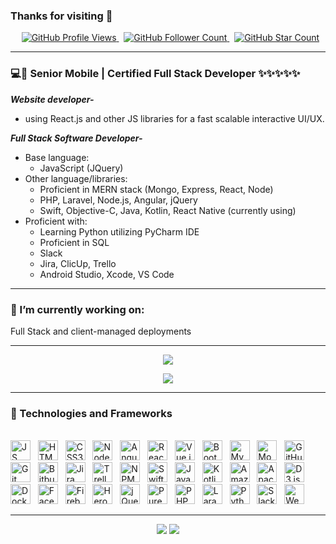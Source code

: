### Thanks for visiting 👋
<p align="center">
    <span>&nbsp;</span>
    <a href="https://github.com/curest0x1021/curest0x1021">
        <img src="https://pageview.vercel.app/?github_user=curest0x1021" alt="GitHub Profile Views" />
    </a>
    <span>&nbsp;</span>
    <a href="https://github.com/curest0x1021?tab=followers">
        <img src="https://img.shields.io/github/followers/curest0x1021?label=follow&style=flat&color=yellowgreen&logo=github" alt="GitHub Follower Count" />
    </a>
    <span>&nbsp;</span>
    <a href="https://github.com/curest0x1021?tab=stars">
        <img src="https://img.shields.io/github/stars/curest0x1021?style=flat&color=yellowgreen&logo=github" alt="GitHub Star Count" />
    </a>
</p>

---

### 💻📱 Senior Mobile | Certified Full Stack Developer ✨✨✨✨✨
<!--
***Logistics:***
- I have 12 years of experience in supply chain operations, with my primary account being responsible for is **Curest Health Inc**.
-->
***Website developer-***
- using React.js and other JS libraries for a fast scalable interactive UI/UX.

***Full Stack Software Developer-***
- Base language:
  - JavaScript (JQuery)
- Other language/libraries:
  - Proficient in MERN stack (Mongo, Express, React, Node)
  - PHP, Laravel, Node.js, Angular, jQuery
  - Swift, Objective-C, Java, Kotlin, React Native (currently using)
- Proficient with:
  - Learning Python utilizing PyCharm IDE
  - Proficient in SQL 
  - Slack
  - Jira, ClicUp, Trello
  - Android Studio, Xcode, VS Code

---

### 🔭 I’m currently working on:
Full Stack and client-managed deployments

---

<p align="center">
    <img src="https://github-readme-stats.vercel.app/api?username=curest0x1021&show_icons=true&theme=light&count_private=true&hide=contribs" />
</p>
<p align="center">
    <img src="https://github-readme-stats.vercel.app/api/top-langs/?username=curest0x1021&layout=compact" />
</p>
<!--
<p align="center">
    <img src="https://github-readme-stats.vercel.app/api/wakatime?username=curest0x1021" />
</p>
-->

---

### 🌱 Technologies and Frameworks

  <p>
    <br>
    <!-- JS -->
    <img src="https://img.shields.io/badge/JavaScript-F7DF1E?flat=plastic&logo=javascript&logoColor=black" height="32" alt="JS" />
    &nbsp;
    <!-- HTML5 -->
    <img src="https://img.shields.io/badge/HTML5-E34F26?style=flat&logo=html5&logoColor=white" height="32" alt="HTML5" />
    &nbsp;
    <!-- CSS3 -->
    <img src="https://img.shields.io/badge/CSS3-1572B6?style=flat&logo=css3&logoColor=white" height="32" alt="CSS3" />
    &nbsp;
    <!-- Node.js -->
    <img src="https://img.shields.io/badge/Node.js-339933?style=flat&logo=node.js&logoColor=white" height="32" alt="Node.js" />
    &nbsp;
    <!-- Angular -->
    <img src="https://img.shields.io/badge/Angular-DD0031?style=flat&logo=angular&logoColor=white" height="32" alt="Angular" />
    &nbsp;
    <!-- React -->
    <img src="https://img.shields.io/badge/React-00ccbb?style=flat&logo=react&logoColor=white" height="32" alt="React" />
    &nbsp;
    <!-- Vue.js -->
    <img src="https://img.shields.io/badge/Vue.js-4fc08d?style=flat&logo=vue.js&logoColor=white" height="32" alt="Vue.js" />
    &nbsp;
    <!-- Bootstrap -->
    <img src="https://img.shields.io/badge/Bootstrap-7952b3?style=flat&logo=bootstrap&logoColor=white" height="32" alt="Bootstrap" />
    &nbsp;
    <!-- MySQL -->
    <img src="https://img.shields.io/badge/MySQL-4479a1?style=flat&logo=mysql&logoColor=white" height="32" alt="MySQL" />
    &nbsp;
    <!-- MongoDB -->
    <img src="https://img.shields.io/badge/MongoDB-47a248?style=flat&logo=mongodb&logoColor=white" height="32" alt="MongoDB" />
    &nbsp;
    <!-- GitHub -->
    <img src="https://img.shields.io/badge/GitHub-181718?style=flat&logo=github&logoColor=white" height="32" alt="GitHub" />
    &nbsp;
    <!-- Git -->
    <img src="https://img.shields.io/badge/Git-f05032?style=flat&logo=git&logoColor=white" height="32" alt="Git" />
    &nbsp;
    <!-- Bitbucket -->
    <img src="https://img.shields.io/badge/Bitbucket-0052dc?style=flat&logo=bitbucket&logoColor=white" height="32" alt="Bitbucket" />
    &nbsp;
    <!-- Jira -->
    <img src="https://img.shields.io/badge/Jira-0052cc?style=flat&logo=jira&logoColor=white" height="32" alt="Jira" />
    &nbsp;
    <!-- Trello -->
    <img src="https://img.shields.io/badge/Trello-0079bf?style=flat&logo=trello&logoColor=white" height="32" alt="Trello" />
    &nbsp;
    <!-- NPM -->
    <img src="https://img.shields.io/badge/npm-cb3837?style=flat&logo=npm&logoColor=white" height="32" alt="NPM" />
    &nbsp;
    <!-- Swift -->
    <img src="https://img.shields.io/badge/Swift-FA7343?style=flat&logo=swift&logoColor=white" height="32" alt="Swift" />
    &nbsp;
    <!-- Java -->
    <img src="https://img.shields.io/badge/Java-007396?style=flat&logo=java&logoColor=white" height="32" alt="Java" />
    &nbsp;
    <!-- Kotlin -->
    <img src="https://img.shields.io/badge/Kotlin-0095d5?style=flat&logo=kotlin&logoColor=white" height="32" alt="Kotlin" />
    &nbsp;
    <!-- Amazon Web Services -->
    <img src="https://img.shields.io/badge/Amazon%20AWS-232f3e?style=flat&logo=amazon%20aws&logoColor=white" height="32" alt="Amazon Web Services" />
    &nbsp;
    <!-- Apache -->
    <img src="https://img.shields.io/badge/Apache-d22128?style=flat&logo=apache&logoColor=white" height="32" alt="Apache" />
    &nbsp;
    <!-- D3.js -->
    <img src="https://img.shields.io/badge/D3.js-f9a03c?style=flat&logo=d3.js&logoColor=white" height="32" alt="D3.js" />
    &nbsp;
    <!-- Docker -->
    <img src="https://img.shields.io/badge/Docker-2496ed?style=flat&logo=docker&logoColor=white" height="32" alt="Docker" />
    &nbsp;
    <!-- Facebook -->
    <img src="https://img.shields.io/badge/Facebook-1877f2?style=flat&logo=facebook&logoColor=white" height="32" alt="Facebook" />
    &nbsp;
    <!-- Firebase -->
    <img src="https://img.shields.io/badge/Firebase-ffca28?style=flat&logo=firebase&logoColor=black" height="32" alt="Firebase" />
    &nbsp;
    <!-- Heroku -->
    <img src="https://img.shields.io/badge/Heroku-430098?style=flat&logo=heroku" height="32" alt="Heroku" />
    &nbsp;
    <!-- jQuery -->
    <img src="https://img.shields.io/badge/jQuery-0769ad?style=flat&logo=jQuery" height="32" alt="jQuery" />
    &nbsp;
    <!-- PureScript -->
    <img src="https://img.shields.io/badge/PureScript-14161a?style=flat&logo=purescript&logoColor=white" height="32" alt="PureScript" />
    &nbsp;
    <!-- PHP -->
    <img src="https://img.shields.io/badge/PHP-777bb4?style=flat&logo=php&logoColor=white" height="32" alt="PHP" />
    &nbsp;
    <!-- Laravel -->
    <img src="https://img.shields.io/badge/Laravel-ff2d20?style=flat&logo=laravel&logoColor=white" height="32" alt="Laravel" />
    &nbsp;
    <!-- Python -->
    <img src="https://img.shields.io/badge/Python-3776ab?style=flat&logo=python&logoColor=white" height="32" alt="Python" />
    &nbsp;
    <!-- Slack -->
    <img src="https://img.shields.io/badge/Slack-4a154b?style=flat&logo=slack&logoColor=white" height="32" alt="Slack" />
    &nbsp;
    <!-- Webpack -->
    <img src="https://img.shields.io/badge/Webpack-8dd6f9?style=flat&logo=webpack&logoColor=black" height="32" alt="Webpack" />
    &nbsp;

   </p>
   
---

<!--
**curest0x1021/curest0x1021** is a ✨ _special_ ✨ repository because its `README.md` (this file) appears on your GitHub profile.

Here are some ideas to get you started:

- 🌱 I’m currently learning ...
- 👯 I’m looking to collaborate on ...
- 🤔 I’m looking for help with ...
- 💬 Ask me about ...
- 📫 How to reach me: ...
- 😄 Pronouns: ...
- ⚡ Fun fact: ...
-->

<div align="center">
    <img src="https://forthebadge.com/images/badges/built-with-love.svg" />
    <img src="https://forthebadge.com/images/badges/built-by-developers.svg" />
</div>
